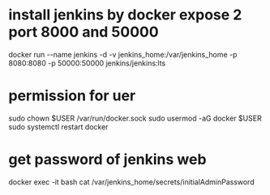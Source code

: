 # install jenkins by docker expose 2 port 8000 and 50000
docker run --name jenkins -d -v jenkins_home:/var/jenkins_home -p 8080:8080 -p 50000:50000 jenkins/jenkins:lts

# permission for uer
sudo chown $USER /var/run/docker.sock
sudo usermod -aG docker $USER
sudo systemctl restart docker

# get password of jenkins web
docker exec -it <container-ID> bash
cat /var/jenkins_home/secrets/initialAdminPassword
